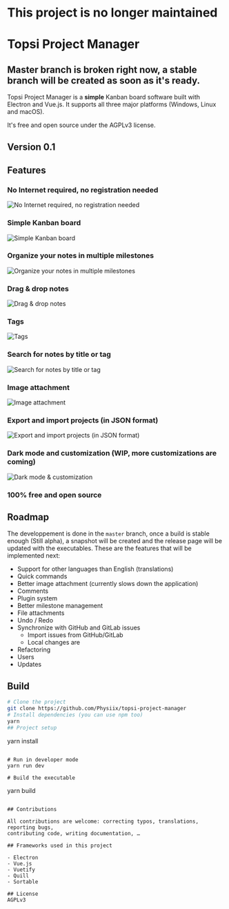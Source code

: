 # This project is no longer maintained 

# Topsi Project Manager

## Master branch is broken right now, a stable branch will be created as soon as it's ready.

Topsi Project Manager is a **simple** Kanban board software built with Electron
and Vue.js. It supports all three major platforms (Windows, Linux and macOS).

It's free and open source under the AGPLv3 license.

## Version 0.1

## Features

### **No** Internet required, **no** registration needed

![No Internet required, no registration needed](https://user-images.githubusercontent.com/2964165/44611105-6e920e00-a7cd-11e8-99d3-fa9d172e1fd7.png)

### Simple Kanban board

![Simple Kanban board](https://user-images.githubusercontent.com/2964165/44611113-7b166680-a7cd-11e8-8909-077bd7ec87c7.png)

### Organize your notes in multiple milestones

![Organize your notes in multiple milestones](https://user-images.githubusercontent.com/2964165/44611155-ad27c880-a7cd-11e8-89fa-acf0dea717cb.png)

### Drag & drop notes

![Drag & drop notes](https://user-images.githubusercontent.com/2964165/44611998-c1ba8f80-a7d2-11e8-9675-30ac9bc203e4.gif)

### Tags

![Tags](https://user-images.githubusercontent.com/2964165/44611830-b6b32f80-a7d1-11e8-91d3-66175c503978.gif)

### Search for notes by title or tag

![Search for notes by title or tag](https://user-images.githubusercontent.com/2964165/44611789-63d97800-a7d1-11e8-9410-cef3776b779b.gif)

### Image attachment

![Image attachment](https://user-images.githubusercontent.com/2964165/44611858-de09fc80-a7d1-11e8-90a1-f0b3a695e108.gif)

### Export and import projects (in JSON format)

![Export and import projects (in JSON format)](https://user-images.githubusercontent.com/2964165/44611163-b87af400-a7cd-11e8-8364-1424e3d24682.png)

### Dark mode and customization (WIP, more customizations are coming)

![Dark mode & customization](https://user-images.githubusercontent.com/2964165/44612138-e95e2780-a7d3-11e8-84b5-96533faf9888.gif)

### 100% free and open source

## Roadmap

The developpement is done in the `master` branch, once a build is stable enough (Still alpha), a snapshot will be created and the release page will be updated with the executables.
These are the features that will be implemented next:

-   Support for other languages than English (translations)
-   Quick commands
-   Better image attachment (currently slows down the application)
-   Comments
-   Plugin system
-   Better milestone management
-   File attachments
-   Undo / Redo
-   Synchronize with GitHub and GitLab issues
    -   Import issues from GitHub/GitLab
    -   Local changes are
-   Refactoring
-   Users
-   Updates

## Build

```bash
# Clone the project
git clone https://github.com/Physiix/topsi-project-manager
# Install dependencies (you can use npm too)
yarn
## Project setup
```

yarn install

```

# Run in developer mode
yarn run dev

# Build the executable
```

yarn build

```

## Contributions

All contributions are welcome: correcting typos, translations, reporting bugs,
contributing code, writing documentation, …

## Frameworks used in this project

- Electron
- Vue.js
- Vuetify
- Quill
- Sortable

## License
AGPLv3
```
